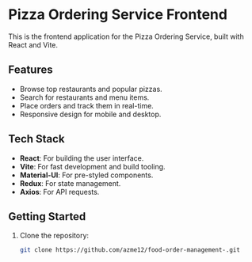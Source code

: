 # Pizza Ordering Service Frontend

This is the frontend application for the Pizza Ordering Service, built with React and Vite.

## Features
- Browse top restaurants and popular pizzas.
- Search for restaurants and menu items.
- Place orders and track them in real-time.
- Responsive design for mobile and desktop.

## Tech Stack
- **React**: For building the user interface.
- **Vite**: For fast development and build tooling.
- **Material-UI**: For pre-styled components.
- **Redux**: For state management.
- **Axios**: For API requests.

## Getting Started
1. Clone the repository:
   ```bash
   git clone https://github.com/azme12/food-order-management-.git